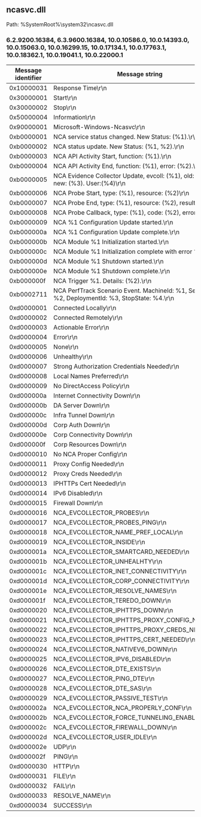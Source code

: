 ## ncasvc.dll

Path: %SystemRoot%\system32\ncasvc.dll

### 6.2.9200.16384, 6.3.9600.16384, 10.0.10586.0, 10.0.14393.0, 10.0.15063.0, 10.0.16299.15, 10.0.17134.1, 10.0.17763.1, 10.0.18362.1, 10.0.19041.1, 10.0.22000.1

Message identifier | Message string
--- | ---
0x10000031 | Response Time\r\n
0x30000001 | Start\r\n
0x30000002 | Stop\r\n
0x50000004 | Information\r\n
0x90000001 | Microsoft-Windows-Ncasvc\r\n
0xb0000001 | NCA service status changed. New Status: (%1).\r\n
0xb0000002 | NCA status update. New Status: (%1, %2).\r\n
0xb0000003 | NCA API Activity Start, function: (%1).\r\n
0xb0000004 | NCA API Activity End, function: (%1), error: (%2).\r\n
0xb0000005 | NCA Evidence Collector Update, evcoll: (%1), old: (%2), new: (%3). User:(%4)\r\n
0xb0000006 | NCA Probe Start, type: (%1), resource: (%2)\r\n
0xb0000007 | NCA Probe End, type: (%1), resource: (%2), result: (%3)\r\n
0xb0000008 | NCA Probe Callback, type: (%1), code: (%2), error: (%3)\r\n
0xb0000009 | NCA %1 Configuration Update started.\r\n
0xb000000a | NCA %1 Configuration Update complete.\r\n
0xb000000b | NCA Module %1 Initialization started.\r\n
0xb000000c | NCA Module %1 Initialization complete with error %2.\r\n
0xb000000d | NCA Module %1 Shutdown started.\r\n
0xb000000e | NCA Module %1 Shutdown complete.\r\n
0xb000000f | NCA Trigger %1. Details: (%2).\r\n
0xb0002711 | NCA PerfTrack Scenario Event. MachineId: %1, SessionId: %2, DeploymentId: %3, StopState: %4.\r\n
0xd0000001 | Connected Locally\r\n
0xd0000002 | Connected Remotely\r\n
0xd0000003 | Actionable Error\r\n
0xd0000004 | Error\r\n
0xd0000005 | None\r\n
0xd0000006 | Unhealthy\r\n
0xd0000007 | Strong Authorization Credentials Needed\r\n
0xd0000008 | Local Names Preferred\r\n
0xd0000009 | No DirectAccess Policy\r\n
0xd000000a | Internet Connectivity Down\r\n
0xd000000b | DA Server Down\r\n
0xd000000c | Infra Tunnel Down\r\n
0xd000000d | Corp Auth Down\r\n
0xd000000e | Corp Connectivity Down\r\n
0xd000000f | Corp Resources Down\r\n
0xd0000010 | No NCA Proper Config\r\n
0xd0000011 | Proxy Config Needed\r\n
0xd0000012 | Proxy Creds Needed\r\n
0xd0000013 | IPHTTPs Cert Needed\r\n
0xd0000014 | IPv6 Disabled\r\n
0xd0000015 | Firewall Down\r\n
0xd0000016 | NCA_EVCOLLECTOR_PROBES\r\n
0xd0000017 | NCA_EVCOLLECTOR_PROBES_PING\r\n
0xd0000018 | NCA_EVCOLLECTOR_NAME_PREF_LOCAL\r\n
0xd0000019 | NCA_EVCOLLECTOR_INSIDE\r\n
0xd000001a | NCA_EVCOLLECTOR_SMARTCARD_NEEDED\r\n
0xd000001b | NCA_EVCOLLECTOR_UNHEALHTY\r\n
0xd000001c | NCA_EVCOLLECTOR_INET_CONNECTIVITY\r\n
0xd000001d | NCA_EVCOLLECTOR_CORP_CONNECTIVITY\r\n
0xd000001e | NCA_EVCOLLECTOR_RESOLVE_NAMES\r\n
0xd000001f | NCA_EVCOLLECTOR_TEREDO_DOWN\r\n
0xd0000020 | NCA_EVCOLLECTOR_IPHTTPS_DOWN\r\n
0xd0000021 | NCA_EVCOLLECTOR_IPHTTPS_PROXY_CONFIG_NEEDED\r\n
0xd0000022 | NCA_EVCOLLECTOR_IPHTTPS_PROXY_CREDS_NEEDED\r\n
0xd0000023 | NCA_EVCOLLECTOR_IPHTTPS_CERT_NEEDED\r\n
0xd0000024 | NCA_EVCOLLECTOR_NATIVEV6_DOWN\r\n
0xd0000025 | NCA_EVCOLLECTOR_IPV6_DISABLED\r\n
0xd0000026 | NCA_EVCOLLECTOR_DTE_EXISTS\r\n
0xd0000027 | NCA_EVCOLLECTOR_PING_DTE\r\n
0xd0000028 | NCA_EVCOLLECTOR_DTE_SAS\r\n
0xd0000029 | NCA_EVCOLLECTOR_PASSIVE_TEST\r\n
0xd000002a | NCA_EVCOLLECTOR_NCA_PROPERLY_CONF\r\n
0xd000002b | NCA_EVCOLLECTOR_FORCE_TUNNELING_ENABLED\r\n
0xd000002c | NCA_EVCOLLECTOR_FIREWALL_DOWN\r\n
0xd000002d | NCA_EVCOLLECTOR_USER_IDLE\r\n
0xd000002e | UDP\r\n
0xd000002f | PING\r\n
0xd0000030 | HTTP\r\n
0xd0000031 | FILE\r\n
0xd0000032 | FAIL\r\n
0xd0000033 | RESOLVE_NAME\r\n
0xd0000034 | SUCCESS\r\n
